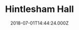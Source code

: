 ---
date: 2018-07-01T14:44:24.000Z
title: Hintlesham Hall
latitude: 52.053677347590444
longitude: 1.037070345382559
category: checkin
---
